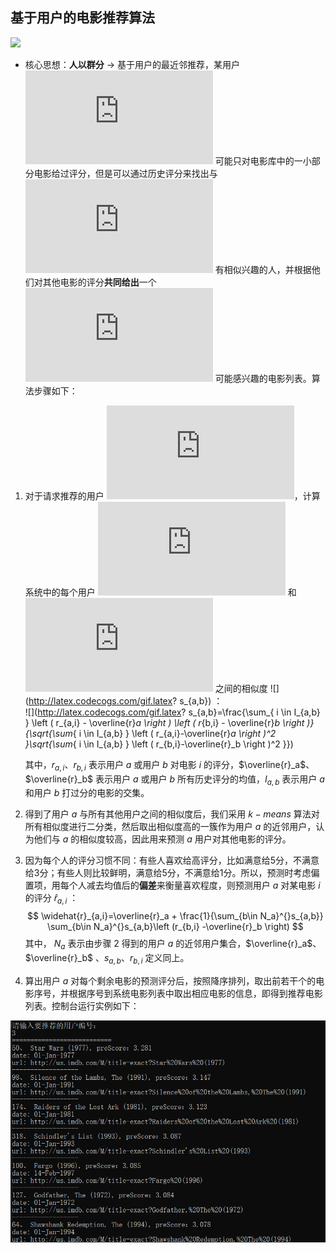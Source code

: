 ## 基于用户的电影推荐算法
![](http://latex.codecogs.com/gif.latex?\\sigma=\sqrt{\frac{1}{n}{\sum_{k=1}^n(x_i-\bar{x})^2}})
* 核心思想：**人以群分** -> 基于用户的最近邻推荐，某用户 ![](http://latex.codecogs.com/gif.latex?a) 可能只对电影库中的一小部分电影给过评分，但是可以通过历史评分来找出与 ![](http://latex.codecogs.com/gif.latex?a) 有相似兴趣的人，并根据他们对其他电影的评分**共同给出**一个 ![](http://latex.codecogs.com/gif.latex?a) 可能感兴趣的电影列表。算法步骤如下：

1. 对于请求推荐的用户 ![](http://latex.codecogs.com/gif.latex?a)，计算系统中的每个用户 ![](http://latex.codecogs.com/gif.latex?b) 和 ![](http://latex.codecogs.com/gif.latex?a) 之间的相似度 ![](http://latex.codecogs.com/gif.latex? s_{a,b}) ：
   <br/>
   ![](http://latex.codecogs.com/gif.latex? s_{a,b}=\frac{\sum_{ i \in I_{a,b} } \left ( r_{a,i} - \overline{r}_a \right ) \left ( r_{b,i} - \overline{r}_b \right )}{\sqrt{\sum_{ i \in I_{a,b} } \left ( r_{a,i}-\overline{r}_a \right )^2 }\sqrt{\sum_{ i \in I_{a,b} } \left ( r_{b,i}-\overline{r}_b \right )^2 }})
   
   其中，$r_{a,i}$、$r_{b,i}$ 表示用户 $a$ 或用户 $b$ 对电影 $i$ 的评分，$\overline{r}_a$、 $\overline{r}_b$ 表示用户 $a$ 或用户 $b$ 所有历史评分的均值，$I_{a,b}$ 表示用户 $a$ 和用户 $b$ 打过分的电影的交集。

   

2. 得到了用户 $a$ 与所有其他用户之间的相似度后，我们采用 $k-means$ 算法对所有相似度进行二分类，然后取出相似度高的一簇作为用户 $a$ 的近邻用户，认为他们与 $a$ 的相似度较高，因此用来预测 $a$ 用户对其他电影的评分。

   

3. 因为每个人的评分习惯不同：有些人喜欢给高评分，比如满意给5分，不满意给3分；有些人则比较鲜明，满意给5分，不满意给1分。所以，预测时考虑偏置项，用每个人减去均值后的**偏差**来衡量喜欢程度，则预测用户 $a$ 对某电影 $i$ 的评分 $\widehat{r}_{a,i}$ ：
   $$
   \widehat{r}_{a,i}=\overline{r}_a + \frac{1}{\sum_{b\in N_a}^{}s_{a,b}} \sum_{b\in N_a}^{}s_{a,b}\left (r_{b,i} -\overline{r}_b \right)
   $$
   其中， $N_a$ 表示由步骤 2 得到的用户 $a$ 的近邻用户集合，$\overline{r}_a$、 $\overline{r}_b$ 、$s_{a,b}$、$r_{b,i}$ 定义同上。



4. 算出用户 $a$ 对每个剩余电影的预测评分后，按照降序排列，取出前若干个的电影序号，并根据序号到系统电影列表中取出相应电影的信息，即得到推荐电影列表。控制台运行实例如下：

<div align=center>
<img src=".\recommend_example.png" width="700"/>
<div>
